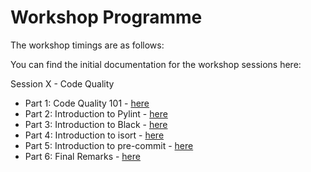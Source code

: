 # Workshop Programme

The workshop timings are as follows:




You can find the initial documentation for the workshop sessions here:


Session X - Code Quality
- Part 1: Code Quality 101 - [here]([root]/code_quality/1_code_quality.md)
- Part 2: Introduction to Pylint - [here]([root]/code_quality/2_pylint.md)
- Part 3: Introduction to Black - [here]([root]/code_quality/3_black.md)
- Part 4: Introduction to isort - [here]([root]/code_quality/4_isort.md)
- Part 5: Introduction to pre-commit - [here]([root]/code_quality/5_precommit.md)
- Part 6: Final Remarks - [here]([root]/code_quality/6_final_remarks.md)
